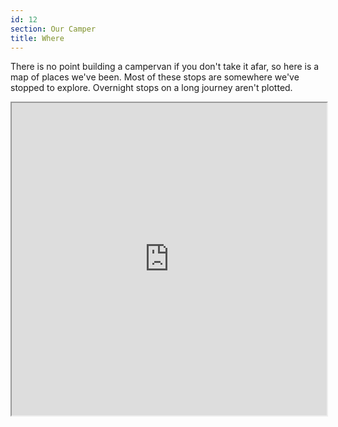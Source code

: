 ```yaml
---
id: 12
section: Our Camper
title: Where
---
```


There is no point building a campervan if you don't take it afar, so here is a map of places we've been. Most of these stops are somewhere we've stopped to explore. Overnight stops on a long journey aren't plotted.

<div class="map col-md-12">
	<iframe width="100%" height="500" src="https://maps.google.co.uk/maps/ms?msa=0&msid=203730394985552069348.0004cc90d43efae749635&ie=UTF8&t=m&z=4&output=embed"></iframe>
</div>